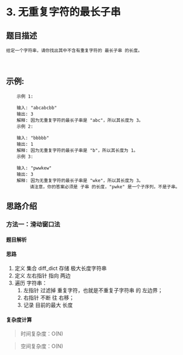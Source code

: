 # 3. 无重复字符的最长子串

## 题目描述

    给定一个字符串，请你找出其中不含有重复字符的 最长子串 的长度。
   
## 示例:
```
    示例 1:

    输入: "abcabcbb"
    输出: 3 
    解释: 因为无重复字符的最长子串是 "abc"，所以其长度为 3。
    示例 2:

    输入: "bbbbb"
    输出: 1
    解释: 因为无重复字符的最长子串是 "b"，所以其长度为 1。
    示例 3:

    输入: "pwwkew"
    输出: 3
    解释: 因为无重复字符的最长子串是 "wke"，所以其长度为 3。
         请注意，你的答案必须是 子串 的长度，"pwke" 是一个子序列，不是子串。
```

## 思路介绍

### 方法一：滑动窗口法
#### 题目解析

#### 思路

1. 定义 集合 diff_dict 存储 极大长度字符串
2. 定义 左右指针 指向 两边
3. 遍历 字符串：
   1. 左指针 过滤掉 重复字符，也就是不重复子字符串 的 左边界；
   2. 右指针 不断 往 右移；
   3. 记录 目前的最大 长度

#### 复杂度计算

> 时间复杂度：O(N)

> 空间复杂度：O(N)

